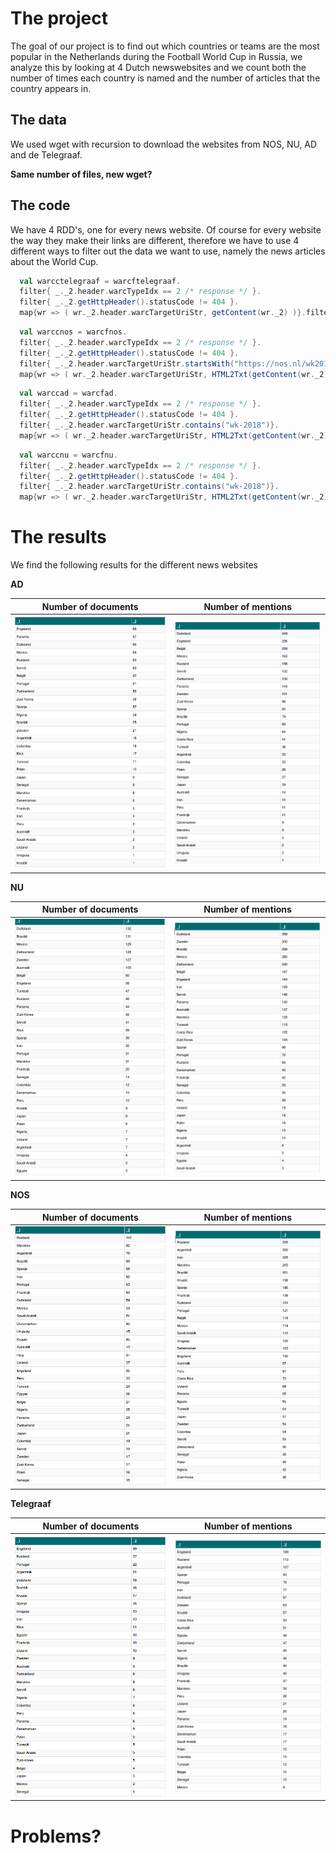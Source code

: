 # The project

The goal of our project is to find out which countries or teams are the most popular in the Netherlands during the Football World Cup in Russia, we analyze this by looking at 4 Dutch newswebsites and we count both the number of times each country is named and the number of articles that the country appears in. 

## The data

We used wget with recursion to download the websites from NOS, NU, AD and de Telegraaf.

**__Same number of files, new wget?__**

## The code
We have 4 RDD's, one for every news website. Of course for every website the way they make their links are different, therefore we have to use 4 different ways to filter out the data we want to use, namely the news articles about the World Cup.

```scala
  val warcctelegraaf = warcftelegraaf.
  filter{ _._2.header.warcTypeIdx == 2 /* response */ }.
  filter{ _._2.getHttpHeader().statusCode != 404 }.
  map{wr => ( wr._2.header.warcTargetUriStr, getContent(wr._2) )}.filter{ _._2.contains("in WK 2018")}
  ```
  
```scala
  val warccnos = warcfnos.
  filter{ _._2.header.warcTypeIdx == 2 /* response */ }.
  filter{ _._2.getHttpHeader().statusCode != 404 }.
  filter{ _._2.header.warcTargetUriStr.startsWith("https://nos.nl/wk2018/")}.
  map{wr => ( wr._2.header.warcTargetUriStr, HTML2Txt(getContent(wr._2)) )}
```

```scala
  val warccad = warcfad.
  filter{ _._2.header.warcTypeIdx == 2 /* response */ }.
  filter{ _._2.getHttpHeader().statusCode != 404 }.
  filter{ _._2.header.warcTargetUriStr.contains("wk-2018")}.
  map{wr => ( wr._2.header.warcTargetUriStr, HTML2Txt(getContent(wr._2)) )}
```

```scala
  val warccnu = warcfnu.
  filter{ _._2.header.warcTypeIdx == 2 /* response */ }.
  filter{ _._2.getHttpHeader().statusCode != 404 }.
  filter{ _._2.header.warcTargetUriStr.contains("wk-2018")}.
  map{wr => ( wr._2.header.warcTargetUriStr, HTML2Txt(getContent(wr._2)) )}
```




# The results
We find the following results for the different news websites

**AD**

|Number of documents|Number of mentions|
|---|---|
|![alt text](https://github.com/TomValckx/hello-world/blob/master/DocCountAD.png "Number of documents in AD")|![alt text](https://github.com/TomValckx/hello-world/blob/master/WordCountAD.png "Number of mentions in AD")|

**NU**

|Number of documents|Number of mentions|
|---|---|
|![alt text](https://github.com/TomValckx/hello-world/blob/master/DocCountNU.png "Number of documents in NU")|![alt text](https://github.com/TomValckx/hello-world/blob/master/WordCountNU.png "Number of mentions in NU")|

**NOS**

|Number of documents|Number of mentions|
|---|---|
|![alt text](https://github.com/TomValckx/hello-world/blob/master/DocCountNOS.png "Number of documents in NOS")|![alt text](https://github.com/TomValckx/hello-world/blob/master/WordCountNOS.png "Number of mentions in NOS")|

**Telegraaf**

|Number of documents|Number of mentions|
|---|---|
|![alt text](https://github.com/TomValckx/hello-world/blob/master/DocCountTG.png "Number of documents in Telegraaf")|![alt text](https://github.com/TomValckx/hello-world/blob/master/WordCountTG.png "Number of mentions in Telegraaf")|









# Problems?
